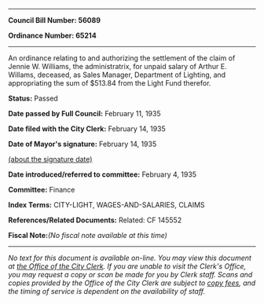 

********

**Council Bill Number: 56089**
   
**Ordinance Number: 65214**
********

 An ordinance relating to and authorizing the settlement of the claim of Jennie W. Williams, the administratrix, for unpaid salary of Arthur E. Willams, deceased, as Sales Manager, Department of Lighting, and appropriating the sum of $513.84 from the Light Fund therefor.

**Status:** Passed
   
**Date passed by Full Council:** February 11, 1935
   
**Date filed with the City Clerk:** February 14, 1935
   
**Date of Mayor's signature:** February 14, 1935
   
[(about the signature date)](/~public/approvaldate.htm)
   
   
   
**Date introduced/referred to committee:** February 4, 1935
   
**Committee:** Finance
   
   
**Index Terms:** CITY-LIGHT, WAGES-AND-SALARIES, CLAIMS

**References/Related Documents:** Related: CF 145552

**Fiscal Note:**_(No fiscal note available at this time)_
********

_No text for this document is available on-line. You may view this document at [the Office of the City Clerk](http://www.seattle.gov/leg/clerk/contactUs.htm). If you are unable to visit the Clerk's Office, you may request a copy or scan be made for you by Clerk staff. Scans and copies provided by the Office of the City Clerk are subject to [copy fees](http://clerk.seattle.gov/~public/clerkfees.htm), and the timing of service is dependent on the availability of staff._

